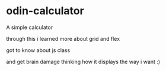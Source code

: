 # odin-calculator
A simple calculator 

through this i learned more about grid and flex

got to know about js class

and get brain damage thinking how it displays the way i want :)
